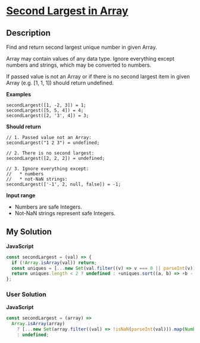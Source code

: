 # [Second Largest in Array](https://www.codewars.com/kata/https://www.codewars.com/kata/578fe7e2149935740f000525)

## Description

Find and return second largest unique number in given Array.

Array may contain values of any data type. Ignore everything except numbers and strings, which may be converted to numbers.

If passed value is not an Array or if there is no second largest item in given Array (e.g. [1, 1, 1]) should return undefined.

**Examples**

```
secondLargest([1, -2, 3]) = 1;
secondLargest([5, 5, 4]) = 4;
secondLargest([2, '3', 4]) = 3;
```

**Should return**

```
// 1. Passed value not an Array:
secondLargest("1 2 3") = undefined;

// 2. There is no second largest:
secondLargest([2, 2, 2]) = undefined;

// 3. Ignore everything except:
//   * numbers
//   * not-NaN strings:
secondLargest(['-1', 2, null, false]) = -1;
```

**Input range**

- Numbers are safe Integers.
- Not-NaN strings represent safe Integers.

## My Solution

**JavaScript**

```js
const secondLargest = (val) => {
  if (!Array.isArray(val)) return;
  const uniques = [...new Set(val.filter((v) => v === 0 || parseInt(v)))];
  return uniques.length < 2 ? undefined : +uniques.sort((a, b) => +b - a)[1];
};
```

### User Solution

**JavaScript**

```js
const secondLargest = (array) =>
  Array.isArray(array)
    ? [...new Set(array.filter((val) => !isNaN(parseInt(val))).map(Number))].sort((a, b) => b - a)[1]
    : undefined;
```

